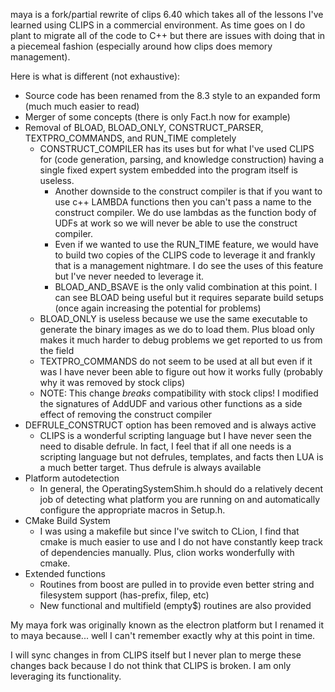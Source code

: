 maya is a fork/partial rewrite of clips 6.40 which takes all of the lessons I've learned using CLIPS in a
commercial environment. As time goes on I do plant to migrate all of the code to C++ but there are issues with
doing that in a piecemeal fashion (especially around how clips does memory management).

Here is what is different (not exhaustive):

- Source code has been renamed from the 8.3 style to an expanded form (much much easier to read)
- Merger of some concepts (there is only Fact.h now for example)
- Removal of BLOAD, BLOAD_ONLY, CONSTRUCT_PARSER, TEXTPRO_COMMANDS, and RUN_TIME completely
  - CONSTRUCT_COMPILER has its uses but for what I've used CLIPS for (code generation, parsing, and knowledge construction)
    having a single fixed expert system embedded into the program itself is useless.
    - Another downside to the construct compiler is that if you want to use c++ LAMBDA functions then you can't pass a name
      to the construct compiler. We do use lambdas as the function body of UDFs at work so we will never be able to use the
      construct compiler.
    - Even if we wanted to use the RUN_TIME feature, we would have to build two copies of the CLIPS code to leverage it and
      frankly that is a management nightmare. I do see the uses of this feature but I've never needed to leverage it.
    - BLOAD_AND_BSAVE is the only valid combination at this point. I can see BLOAD being useful but it requires separate
      build setups (once again increasing the potential for problems)
  - BLOAD_ONLY is useless because we use the same executable to generate the binary images as we do to load them.
    Plus bload only makes it much harder to debug problems we get reported to us from the field
  - TEXTPRO_COMMANDS do not seem to be used at all but even if it was I have never been able to figure out how it works fully (probably why it was removed by stock clips)
  - NOTE: This change _breaks_ compatibility with stock clips! I modified the signatures of AddUDF and various other functions
    as a side effect of removing the construct compiler
- DEFRULE_CONSTRUCT option has been removed and is always active
  - CLIPS is a wonderful scripting language but I have never seen the need to disable defrule. In fact, I feel that if all one
  needs is a scripting language but not defrules, templates, and facts then LUA is a much better target. Thus defrule is always
  available
- Platform autodetection
  - In general, the OperatingSystemShim.h should do a relatively decent job of detecting what platform you are running
    on and automatically configure the appropriate macros in Setup.h.
- CMake Build System
  - I was using a makefile but since I've switch to CLion, I find that cmake is much easier to use and I do not have
    constantly keep track of dependencies manually. Plus, clion works wonderfully with cmake.
- Extended functions
  - Routines from boost are pulled in to provide even better string and filesystem support (has-prefix, filep, etc)
  - New functional and multifield (empty$) routines are also provided

My maya fork was originally known as the electron platform but I renamed it to maya because... well I can't remember 
exactly why at this point in time.

I will sync changes in from CLIPS itself but I never plan to merge these changes back because I do not think that CLIPS 
is broken. I am only leveraging its functionality.
